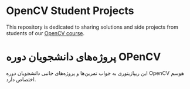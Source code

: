 # OpenCV Student Projects
This repository is dedicated to sharing solutions and side projects from students of our [OpenCV course](https://howsam.org/downloads/computer-vision-opencv/). 



# پروژه‌های دانشجویان دوره OPenCV
این ریپازیتوری به جواب تمرین‌ها و پروژه‌های جانبی دانشجویان دوره OpenCV هوسم اختصاص دارد.
